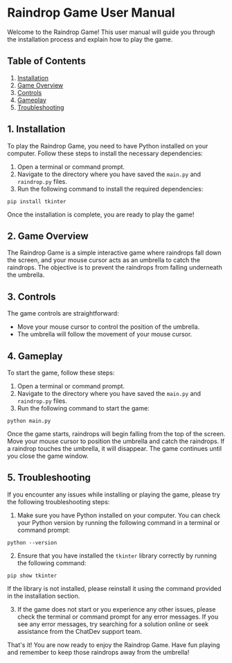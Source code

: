 # Raindrop Game User Manual

Welcome to the Raindrop Game! This user manual will guide you through the installation process and explain how to play the game.

## Table of Contents
1. [Installation](#installation)
2. [Game Overview](#game-overview)
3. [Controls](#controls)
4. [Gameplay](#gameplay)
5. [Troubleshooting](#troubleshooting)

## 1. Installation <a name="installation"></a>

To play the Raindrop Game, you need to have Python installed on your computer. Follow these steps to install the necessary dependencies:

1. Open a terminal or command prompt.
2. Navigate to the directory where you have saved the `main.py` and `raindrop.py` files.
3. Run the following command to install the required dependencies:

```
pip install tkinter
```

Once the installation is complete, you are ready to play the game!

## 2. Game Overview <a name="game-overview"></a>

The Raindrop Game is a simple interactive game where raindrops fall down the screen, and your mouse cursor acts as an umbrella to catch the raindrops. The objective is to prevent the raindrops from falling underneath the umbrella.

## 3. Controls <a name="controls"></a>

The game controls are straightforward:

- Move your mouse cursor to control the position of the umbrella.
- The umbrella will follow the movement of your mouse cursor.

## 4. Gameplay <a name="gameplay"></a>

To start the game, follow these steps:

1. Open a terminal or command prompt.
2. Navigate to the directory where you have saved the `main.py` and `raindrop.py` files.
3. Run the following command to start the game:

```
python main.py
```

Once the game starts, raindrops will begin falling from the top of the screen. Move your mouse cursor to position the umbrella and catch the raindrops. If a raindrop touches the umbrella, it will disappear. The game continues until you close the game window.

## 5. Troubleshooting <a name="troubleshooting"></a>

If you encounter any issues while installing or playing the game, please try the following troubleshooting steps:

1. Make sure you have Python installed on your computer. You can check your Python version by running the following command in a terminal or command prompt:

```
python --version
```

2. Ensure that you have installed the `tkinter` library correctly by running the following command:

```
pip show tkinter
```

If the library is not installed, please reinstall it using the command provided in the installation section.

3. If the game does not start or you experience any other issues, please check the terminal or command prompt for any error messages. If you see any error messages, try searching for a solution online or seek assistance from the ChatDev support team.

That's it! You are now ready to enjoy the Raindrop Game. Have fun playing and remember to keep those raindrops away from the umbrella!